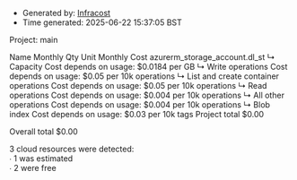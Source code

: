 - Generated by: [Infracost](https://infracost.io)
- Time generated: 2025-06-22 15:37:05 BST

Project: main

Name Monthly Qty Unit Monthly Cost azurerm\_storage\_account.dl\_st ↳ Capacity Cost depends on usage: $0.0184 per GB ↳ Write operations Cost depends on usage: $0.05 per 10k operations ↳ List and create container operations Cost depends on usage: $0.05 per 10k operations ↳ Read operations Cost depends on usage: $0.004 per 10k operations ↳ All other operations Cost depends on usage: $0.004 per 10k operations ↳ Blob index Cost depends on usage: $0.03 per 10k tags Project total $0.00

Overall total $0.00

3 cloud resources were detected:  
∙ 1 was estimated  
∙ 2 were free